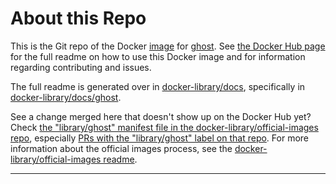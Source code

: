 # About this Repo

This is the Git repo of the Docker [image](https://docs.docker.com/docker-hub/official_repos/) for [ghost](https://registry.hub.docker.com/_/ghost/). See [the Docker Hub page](https://registry.hub.docker.com/_/ghost/) for the full readme on how to use this Docker image and for information regarding contributing and issues.

The full readme is generated over in [docker-library/docs](https://github.com/docker-library/docs), specifically in [docker-library/docs/ghost](https://github.com/docker-library/docs/tree/master/ghost).

See a change merged here that doesn't show up on the Docker Hub yet? Check [the "library/ghost" manifest file in the docker-library/official-images repo](https://github.com/docker-library/official-images/blob/master/library/ghost), especially [PRs with the "library/ghost" label on that repo](https://github.com/docker-library/official-images/labels/library%2Fghost). For more information about the official images process, see the [docker-library/official-images readme](https://github.com/docker-library/official-images/blob/master/README.md).

---